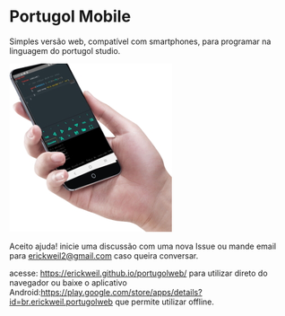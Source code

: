 # Portugol Mobile
Simples versão web, compatível com smartphones, para programar na linguagem do portugol studio.


![Site no celular](celular.jpeg)


Aceito ajuda! 
  inicie uma discussão com uma nova Issue ou mande email para erickweil2@gmail.com caso queira conversar.

acesse: <a>https://erickweil.github.io/portugolweb/</a> para utilizar direto do navegador
ou baixe o aplicativo Android:<a>https://play.google.com/store/apps/details?id=br.erickweil.portugolweb</a> que permite utilizar offline.

